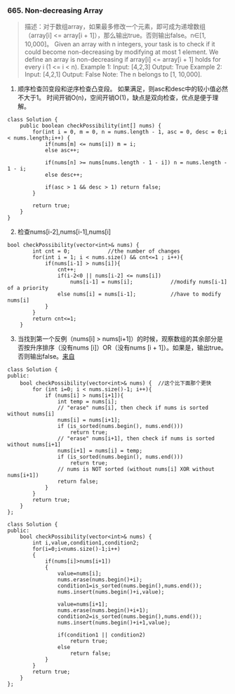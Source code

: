 ### 665. Non-decreasing Array
>描述：对于数组array，如果最多修改一个元素，即可成为递增数组（array[i] <= array[i + 1]），那么输出true。否则输出false。n∈[1, 10,000]。
Given an array with n integers, your task is to check if it could become non-decreasing by modifying at most 1 element. 
We define an array is non-decreasing if array[i] <= array[i + 1] holds for every i (1 <= i < n). 
Example 1:
Input: [4,2,3]
Output: True
Example 2:
Input: [4,2,1]
Output: False
>Note: The n belongs to [1, 10,000].

1. 顺序检查凹变段和逆序检查凸变段。
如果满足，则asc和desc中的较小值必然不大于1。
时间开销O(n)，空间开销O(1)，缺点是双向检查，优点是便于理解。
```
class Solution {
    public boolean checkPossibility(int[] nums) {
        for(int i = 0, m = 0, n = nums.length - 1, asc = 0, desc = 0;i < nums.length;i++) {
            if(nums[m] <= nums[i]) m = i;
            else asc++;
            
            if(nums[n] >= nums[nums.length - 1 - i]) n = nums.length - 1 - i;
            else desc++;
            
            if(asc > 1 && desc > 1) return false;
        }
        
        return true;
    }
}
```
2. 检查nums[i-2],nums[i-1],nums[i]
```
bool checkPossibility(vector<int>& nums) {
        int cnt = 0;            //the number of changes
        for(int i = 1; i < nums.size() && cnt<=1 ; i++){
            if(nums[i-1] > nums[i]){
                cnt++;
                if(i-2<0 || nums[i-2] <= nums[i])
                    nums[i-1] = nums[i];            //modify nums[i-1] of a priority
                else nums[i] = nums[i-1];           //have to modify nums[i]
            }
        }
        return cnt<=1;
    } 
```
3. 当找到第一个反例（nums[i] > nums[i+1]）的时候，观察数组的其余部分是否按升序排序（没有nums [i]）OR（没有nums [i + 1]）。如果是，输出true。否则输出false。[来自](https://leetcode.com/problems/non-decreasing-array/discuss/106835/Very-easy-to-understand-C%2B%2B)
```
class Solution {
public:
    bool checkPossibility(vector<int>& nums) {  //这个比下面那个更快
        for (int i=0; i < nums.size()-1; i++){
            if (nums[i] > nums[i+1]){                
                int temp = nums[i];
                // "erase" nums[i], then check if nums is sorted without nums[i]
                nums[i] = nums[i+1];
                if (is_sorted(nums.begin(), nums.end()))
                    return true;                
                // "erase" nums[i+1], then check if nums is sorted without nums[i+1]
                nums[i+1] = nums[i] = temp;
                if (is_sorted(nums.begin(), nums.end()))
                    return true;                
                // nums is NOT sorted (without nums[i] XOR without nums[i+1])
                return false;
            }
        }
        return true;
    }
};
```
```
class Solution {
public:
    bool checkPossibility(vector<int>& nums) {
        int i,value,condition1,condition2;
        for(i=0;i<nums.size()-1;i++)
        {
            if(nums[i]>nums[i+1])
            {
                value=nums[i];
                nums.erase(nums.begin()+i);
                condition1=is_sorted(nums.begin(),nums.end());
                nums.insert(nums.begin()+i,value);
                
                value=nums[i+1];
                nums.erase(nums.begin()+i+1);
                condition2=is_sorted(nums.begin(),nums.end());
                nums.insert(nums.begin()+i+1,value);
                
                if(condition1 || condition2)
                    return true;
                else
                    return false;
            }
        }
        return true;
    }
};
```